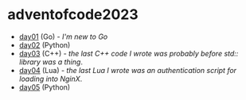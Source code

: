 # adventofcode2023

-   [day01](./day01/main.go) (Go) - _I'm new to Go_
-   [day02](./day02/main.py) (Python)
-   [day03](./day03/main.cpp) (C++) - _the last C++ code I wrote was probably before std:: library was a thing_.
-   [day04](./day04/main.lua) (Lua) - _the last Lua I wrote was an authentication script for loading into NginX_.
-   [day05](./day05/main.py) (Python)
